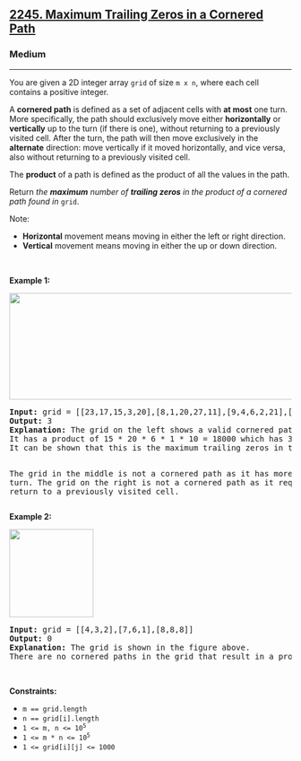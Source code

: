 <h2><a href="https://leetcode.com/problems/maximum-trailing-zeros-in-a-cornered-path/">2245. Maximum Trailing Zeros in a Cornered Path</a></h2><h3>Medium</h3><hr><div style="user-select: auto;"><p style="user-select: auto;">You are given a 2D integer array <code style="user-select: auto;">grid</code> of size <code style="user-select: auto;">m x n</code>, where each cell contains a positive integer.</p>

<p style="user-select: auto;">A <strong style="user-select: auto;">cornered path</strong> is defined as a set of adjacent cells with <strong style="user-select: auto;">at most</strong> one turn. More specifically, the path should exclusively move either <strong style="user-select: auto;">horizontally</strong> or <strong style="user-select: auto;">vertically</strong> up to the turn (if there is one), without returning to a previously visited cell. After the turn, the path will then move exclusively in the <strong style="user-select: auto;">alternate</strong> direction: move vertically if it moved horizontally, and vice versa, also without returning to a previously visited cell.</p>

<p style="user-select: auto;">The <strong style="user-select: auto;">product</strong> of a path is defined as the product of all the values in the path.</p>

<p style="user-select: auto;">Return <em style="user-select: auto;">the <strong style="user-select: auto;">maximum</strong> number of <strong style="user-select: auto;">trailing zeros</strong> in the product of a cornered path found in </em><code style="user-select: auto;">grid</code>.</p>

<p style="user-select: auto;">Note:</p>

<ul style="user-select: auto;">
	<li style="user-select: auto;"><strong style="user-select: auto;">Horizontal</strong> movement means moving in either the left or right direction.</li>
	<li style="user-select: auto;"><strong style="user-select: auto;">Vertical</strong> movement means moving in either the up or down direction.</li>
</ul>

<p style="user-select: auto;">&nbsp;</p>
<p style="user-select: auto;"><strong style="user-select: auto;">Example 1:</strong></p>
<img alt="" src="https://assets.leetcode.com/uploads/2022/03/23/ex1new2.jpg" style="width: 577px; height: 190px; user-select: auto;">
<pre style="user-select: auto;"><strong style="user-select: auto;">Input:</strong> grid = [[23,17,15,3,20],[8,1,20,27,11],[9,4,6,2,21],[40,9,1,10,6],[22,7,4,5,3]]
<strong style="user-select: auto;">Output:</strong> 3
<strong style="user-select: auto;">Explanation:</strong> The grid on the left shows a valid cornered path.
It has a product of 15 * 20 * 6 * 1 * 10 = 18000 which has 3 trailing zeros.
It can be shown that this is the maximum trailing zeros in the product of a cornered path.

The grid in the middle is not a cornered path as it has more than one turn.
The grid on the right is not a cornered path as it requires a return to a previously visited cell.
</pre>

<p style="user-select: auto;"><strong style="user-select: auto;">Example 2:</strong></p>
<img alt="" src="https://assets.leetcode.com/uploads/2022/03/25/ex2.jpg" style="width: 150px; height: 157px; user-select: auto;">
<pre style="user-select: auto;"><strong style="user-select: auto;">Input:</strong> grid = [[4,3,2],[7,6,1],[8,8,8]]
<strong style="user-select: auto;">Output:</strong> 0
<strong style="user-select: auto;">Explanation:</strong> The grid is shown in the figure above.
There are no cornered paths in the grid that result in a product with a trailing zero.
</pre>

<p style="user-select: auto;">&nbsp;</p>
<p style="user-select: auto;"><strong style="user-select: auto;">Constraints:</strong></p>

<ul style="user-select: auto;">
	<li style="user-select: auto;"><code style="user-select: auto;">m == grid.length</code></li>
	<li style="user-select: auto;"><code style="user-select: auto;">n == grid[i].length</code></li>
	<li style="user-select: auto;"><code style="user-select: auto;">1 &lt;= m, n &lt;= 10<sup style="user-select: auto;">5</sup></code></li>
	<li style="user-select: auto;"><code style="user-select: auto;">1 &lt;= m * n &lt;= 10<sup style="user-select: auto;">5</sup></code></li>
	<li style="user-select: auto;"><code style="user-select: auto;">1 &lt;= grid[i][j] &lt;= 1000</code></li>
</ul>
</div>